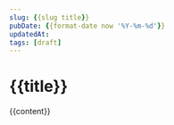 ```yaml
---
slug: {{slug title}}
pubDate: {{format-date now '%Y-%m-%d'}}
updatedAt:
tags: [draft]
---
```


# {{title}}

{{content}}
